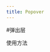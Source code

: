 ```yaml
---
title: Popover
---
```

#弹出层

使用方法
<ClientOnly>
<popover-demo-1></popover-demo-1>
<popover-demo-2></popover-demo-2>
</ClientOnly>